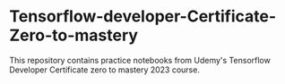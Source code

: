 # Tensorflow-developer-Certificate-Zero-to-mastery
This repository contains practice notebooks from Udemy's Tensorflow Developer Certificate zero to mastery 2023 course.

